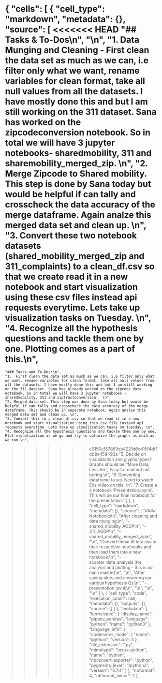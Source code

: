 {
 "cells": [
  {
   "cell_type": "markdown",
   "metadata": {},
   "source": [
<<<<<<< HEAD
    "## Tasks & To-Dos\n",
    "\n",
    "1.  Data Munging and Cleaning - First clean the data set as much as we can, i.e filter only what we want, rename variables for clean format, take all null values from all the datasets. I have mostly done this and but I am still working on the 311 dataset. Sana has worked on the zipcodeconversion notebook. So in total we will have 3 jupyter notebooks- sharedmobility, 311 and sharemobility_merged_zip.  \n",
    "2. Merge Zipcode to Shared mobility. This step is done by Sana today but would be helpful if can tally and crosscheck the data accuracy of the merge dataframe. Again analze this merged data set and clean up. \n",
    "3. Convert these two notebook datasets (shared_mobility_merged_zip and 311_complaints) to a clean_df.csv so that we create read it in a new notebook and start visualization using these csv files instead api requests everytime. Lets take up visualization tasks on Tuesday. \n",
    "4. Recognize all the hypothesis questions and tackle them one by one. Plotting comes as a part of this.\n",
=======
    "### Tasks and To-Dos:\n",
    "1.  First clean the data set as much as we can, i.e filter only what we want, rename variables for clean format, take all null values from all the datasets. I have mostly done this and but I am still working on the 311 dataset. Sana has already worked on the zipcode_data notebook. So in total we will have 3 jupyter notebooks - sharedmobility, 311 and ziptractconversion.  \n",
    "2. Merged data-set. This step was done by Sana today but would be helpful if can tally and crosscheck the data accuracy of the merge dataframe. This should be in separate notebook. Again analze this merged data set and clean up. \n",
    "3. Convert this to a clean_df.csv so that we read it in a new notebook and start visualization using this csv file instead api requests everytime. Lets take up visualization tasks on Tuesday. \n",
    "4. Recognize all the hypothesis questions and tackle them one by one. Plot visualization as we go and try to optimize the graphs as much as we can.\n",
>>>>>>> e9150e157869cb4221d6c41f54df1dd9a458493a
    "5. Decide on visualization and glyphs types? Graphs should be “More Data, Less Ink”, Easy to read but not boring.\n",
    "6. Converting dataframe to sql. Need to watch Eds video on this. \n",
    "7. Create a a notebook ‘Presentation.ipynb’. This will be our final notebook for the presentation."
   ]
  },
  {
   "cell_type": "markdown",
   "metadata": {},
   "source": [
    "#### Notebooks\n",
    "After cleaning and data munging:\n",
    "- shared_mobility_AODP\n",
    "- 311_AODP\n",
    "- shared_mobility_merged_zip\n",
    "\n",
    "Convert these df into csv in their respective notebooks and then load them into a new notebook:\n",
    "- scooter_data_analysis (for analysis and plotting - this is our main master)\n",
    "\n",
    "After saving plots and answering our various hypothesis Qs:\n",
    "- presentation.ipynb\n",
    "\n",
    "\n",
    "\n"
   ]
  },
  {
   "cell_type": "code",
   "execution_count": null,
   "metadata": {},
   "outputs": [],
   "source": []
  }
 ],
 "metadata": {
  "kernelspec": {
   "display_name": "pipenv_pandas",
   "language": "python",
   "name": "python3"
  },
  "language_info": {
   "codemirror_mode": {
    "name": "ipython",
    "version": 3
   },
   "file_extension": ".py",
   "mimetype": "text/x-python",
   "name": "python",
   "nbconvert_exporter": "python",
   "pygments_lexer": "ipython3",
   "version": "3.7.4"
  }
 },
 "nbformat": 4,
 "nbformat_minor": 2
}
